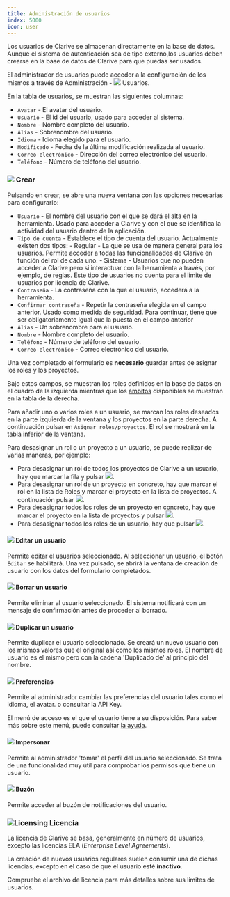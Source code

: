 ```yaml
---
title: Administración de usuarios
index: 5000
icon: user
---
```


Los usuarios de Clarive se almacenan directamente en la base de datos. Aunque el sistema de autenticación sea de tipo externo,los usuarios deben crearse en la base de datos de Clarive para que puedas ser usados.

El administrador de usuarios puede acceder a la configuración de los mismos a través de Administración - <img src="/static/images/icons/user.svg" /> Usuarios.

En la tabla de usuarios, se muestran las siguientes columnas:

- `Avatar` - El avatar del usuario.
- `Usuario` - El id del usuario, usado para acceder al sistema.
- `Nombre` - Nombre completo del usuario.
- `Alias` - Sobrenombre del usuario.
- `Idioma` - Idioma elegido para el usuario.
- `Modificado` - Fecha de la última modificación realizada al usuario.
- `Correo electrónico` - Dirección del correo electrónico del usuario.
- `Teléfono` - Número de teléfono del usuario.

### <img src="/static/images/icons/add.svg" /> Crear

Pulsando en crear, se abre una nueva ventana con las opciones necesarias para configurarlo:

- `Usuario` - El nombre del usuario con el que se dará el alta en la herramienta. Usado para acceder a Clarive y con el que se identifica la actividad del usuario dentro de la aplicación.
- `Tipo de cuenta` - Establece el tipo de cuenta del usuario. Actualmente existen dos tipos:
       - Regular - La que se usa de manera general para los usuarios. Permite acceder a todas las funcionalidades de Clarive en función del rol de cada uno.
       - Sistema - Usuarios que no pueden acceder a Clarive pero si interactuar con la herramienta a través, por ejemplo, de reglas. Este tipo de usuarios no cuenta para el limite de usuarios por licencia de Clarive.
- `Contraseña` - La contraseña con la que el usuario, accederá a la herramienta.
- `Confirmar contraseña` - Repetir la contraseña elegida en el campo anterior. Usado como medida de seguridad. Para continuar, tiene que ser obligatoriamente igual que la puesta en el campo anterior
- `Alias` - Un sobrenombre para el usuario.
- `Nombre` - Nombre completo del usuario.
- `Teléfono` - Número de teléfono del usuario.
- `Correo electrónico` - Correo electrónico del usuario.

Una vez completado el formulario es **necesario** guardar antes de asignar los roles y los proyectos.

Bajo estos campos, se muestran los roles definidos en la base de datos en el cuadro de la izquierda mientras que los [ámbitos](concepts/scope) disponibles se muestran en la tabla de la derecha.

Para añadir uno o varios roles a un usuario, se marcan los roles deseados en la parte izquierda de la ventana y los proyectos en la parte derecha. A continuación pulsar en `Asignar roles/proyectos`. El rol se mostrará en la tabla inferior de la ventana.

Para desasignar un rol o un proyecto a un usuario, se puede realizar de varias maneras, por ejemplo:

- Para desasignar un rol de todos los proyectos de Clarive a un usuario, hay que marcar la fila y pulsar <img src="/static/images/icons/delete-grid-row.svg" />.
- Para desasignar un rol de un proyecto en concreto, hay que marcar el rol en la lista de Roles y marcar el proyecto en la lista de proyectos. A continuación pulsar <img src="/static/images/icons/key-delete.svg" />.
- Para desasignar todos los roles de un proyecto en concreto, hay que marcar el proyecto en la lista de proyectos y pulsar <img src="/static/images/icons/key-delete.svg" />.
- Para desasignar todos los roles de un usuario, hay que pulsar <img src="/static/images/icons/delete-grid-all-rows.svg" />.

#### <img src="/static/images/icons/edit.svg" /> Editar un usuario

Permite editar el usuarios seleccionado. Al seleccionar un usuario, el botón `Editar` se habilitará. Una vez pulsado, se abrirá la ventana de creación de usuario con los datos del formulario completados.


#### <img src="/static/images/icons/delete.svg" /> Borrar un usuario

Permite eliminar al usuario seleccionado. El sistema notificará con un mensaje de confirmación antes de proceder al borrado.


#### <img src="/static/images/icons/copy.svg" /> Duplicar un usuario

Permite duplicar el usuario seleccionado. Se creará un nuevo usuario con los mismos valores que el original así como los mismos roles. El nombre de usuario es el mismo pero con la cadena 'Duplicado de' al principio del nombre.


#### <img src="/static/images/icons/prefs.svg" /> Preferencias

Permite al administrador cambiar las preferencias del usuario tales como el idioma, 
el avatar. o consultar la API Key.

El menú de acceso es el que el usuario tiene a su disposición. Para saber más sobre este menú, puede consultar [la ayuda](getting-started/prefs).

#### <img src="/static/images/icons/surrogate.svg" /> Impersonar

Permite al administrador 'tomar' el perfil del usuario seleccionado. Se trata de una funcionalidad muy útil para comprobar los permisos que tiene un usuario.

#### <img src="/static/images/icons/envelope.svg" /> Buzón

Permite acceder al buzón de notificaciones del usuario.

### <img src = "/static/images/icons/about.svg" alt='Licensing' /> Licencia

La licencia de Clarive se basa, generalmente en número de usuarios, excepto las licencias ELA (*Enterprise Level Agreements*).

La creación de nuevos usuarios regulares suelen consumir una de dichas licencias, excepto en el caso de que el usuario esté **inactivo**.

Compruebe el archivo de licencia para más detalles sobre sus límites de usuarios.
